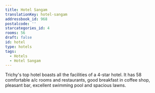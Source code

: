 ```yaml
---
title: Hotel Sangam
translationKey: hotel-sangam
addressbook_id: 968
postalcode: ''
starcategories_id: 4
rooms: 56
draft: false
id: hotel
type: hotels
tags:
  - Hotels
  - Hotel Sangam
---
```

Trichy's top hotel boasts all the facilities of a 4-star hotel. It has 58 comfortable a/c rooms and restaurants, good breakfast in coffee shop, pleasant bar, excellent swimming pool and spacious lawns.